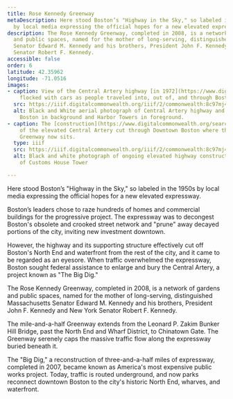 ```yaml
---
title: Rose Kennedy Greenway
metaDescription: Here stood Boston’s "Highway in the Sky," so labeled in the 1950s
  by local media expressing the official hopes for a new elevated expressway.
description: The Rose Kennedy Greenway, completed in 2008, is a network of gardens
  and public spaces, named for the mother of long-serving, distinguished Massachusetts
  Senator Edward M. Kennedy and his brothers, President John F. Kennedy and New York
  Senator Robert F. Kennedy.
accessible: false
order: 6
latitude: 42.35962
longitude: -71.0516
images:
- caption: View of the Central Artery highway [in 1972](https://www.digitalcommonwealth.org/search/commonwealth:np1939763)
    flocked with cars as people traveled into, out of, and through Boston.
  src: https://iiif.digitalcommonwealth.org/iiif/2/commonwealth:8c97mj434
  alt: Black and White aerial photograph of Central Artery highway and with downtown
    Boston in background and Harbor Towers in foreground.
- caption: The [construction](https://www.digitalcommonwealth.org/search/commonwealth:8c97mj42v)
    of the elevated Central Artery cut through Downtown Boston where the Rose Kennedy
    Greenway now sits.
  type: iiif
  src: https://iiif.digitalcommonwealth.org/iiif/2/commonwealth:8c97mj434
  alt: Black and white photograph of ongoing elevated highway construction in front
    of Customs House Tower

---
```

Here stood Boston’s "Highway in the Sky," so labeled in the 1950s by local media expressing the official hopes for a new elevated expressway.

Boston’s leaders chose to raze hundreds of homes and commercial buildings for the progressive project. The expressway was to decongest Boston's obsolete and crooked street network and "prune" away decayed portions of the city, inviting new investment downtown.

However, the highway and its supporting structure effectively cut off Boston's North End and waterfront from the rest of the city, and it came to be regarded as an eyesore. When traffic overwhelmed the expressway, Boston sought federal assistance to enlarge and bury the Central Artery, a project known as "The Big Dig."

The Rose Kennedy Greenway, completed in 2008, is a network of gardens and public spaces, named for the mother of long-serving, distinguished Massachusetts Senator Edward M. Kennedy and his brothers, President John F. Kennedy and New York Senator Robert F. Kennedy.

The mile-and-a-half Greenway extends from the Leonard P. Zakim Bunker Hill Bridge, past the North End and Wharf District, to Chinatown Gate. The Greenway serenely caps the massive traffic flow along the expressway buried beneath it.

The "Big Dig," a reconstruction of three-and-a-half miles of expressway, completed in 2007, became known as America's most expensive public works project. Today, traffic is routed underground, and now parks reconnect downtown Boston to the city's historic North End, wharves, and waterfront.